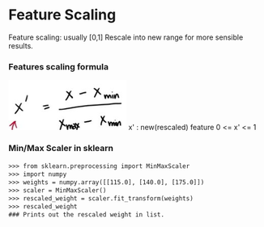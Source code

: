 # Feature Scaling
Feature scaling: usually [0,1]
Rescale into new range for more sensible results.

### Features scaling formula
<img src="feature_scaling1.jpg">
x' : new(rescaled) feature
0 <= x' <= 1

### Min/Max Scaler in sklearn
```
>>> from sklearn.preprocessing import MinMaxScaler
>>> import numpy
>>> weights = numpy.array([[115.0], [140.0], [175.0]])
>>> scaler = MinMaxScaler()
>>> rescaled_weight = scaler.fit_transform(weights)
>>> rescaled_weight
### Prints out the rescaled weight in list.
```

